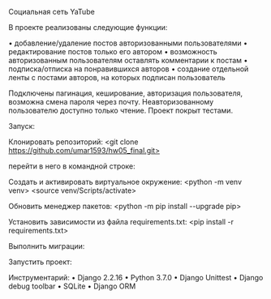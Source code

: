Социальная сеть YaTube

В проекте реализованы следующие функции:

•	добавление/удаление постов авторизованными пользователями
•	редактирование постов только его автором
•	возможность авторизованным пользователям оставлять комментарии к постам
•	подписка/отписка на понравившихся авторов
•	создание отдельной ленты с постами авторов, на которых подписан пользователь

Подключены пагинация, кеширование, авторизация пользователя, возможна смена пароля через почту. Неавторизованному пользователю доступно только чтение. Проект покрыт тестами.

Запуск:

Клонировать репозиторий:
    <git clone https://github.com/umar1593/hw05_final.git>
 
перейти в него в командной строке:
    <cd api_yamdb>

Cоздать и активировать виртуальное окружение:
    <python -m venv venv>
    <source venv/Scripts/activate>

Обновить менеджер пакетов:
    <python -m pip install --upgrade pip>

Установить зависимости из файла requirements.txt:
    <pip install -r requirements.txt>

Выполнить миграции:
    <python manage.py migrate>

Запустить проект:
    <python manage.py runserver>

Инструментарий:
•	Django 2.2.16
•	Python 3.7.0
•	Django Unittest
•	Django debug toolbar
•	SQLite
•	Django ORM
